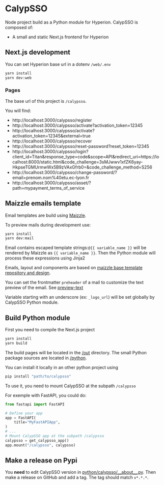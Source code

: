 # CalypSSO

Node project build as a Python module for Hyperion.
CalypSSO is composed of:

- A small and static Next.js frontend for Hyperion

## Next.js development

You can set Hyperion base url in a dotenv `/web/.env`

```bash
yarn install
yarn dev:web
```

### Pages

The base url of this project is `/calypsso`.

You will find:

- http://localhost:3000/calypsso/register
- http://localhost:3000/calypsso/activate?activation_token=12345
- http://localhost:3000/calypsso/activate?activation_token=12345&external=true
- http://localhost:3000/calypsso/recover
- http://localhost:3000/calypsso/reset-password?reset_token=12345
- http://localhost:3000/calypsso/login?client_id=Titan&response_type=code&scope=API&redirect_uri=https://localhost:8000/static.html&code_challenge=3sMJwwv1xfZK6yay-HkpseTGMUrmwWx5B9zVAxGfrb0=&code_challenge_method=S256
- http://localhost:3000/calypsso/change-password/?email=prenom.nom%40etu.ec-lyon.fr
- http://localhost:3000/calypsso/asset/?path=mypayment_terms_of_service

## Maizzle emails template

Email templates are build using [Maizzle](https://maizzle.com/).

To preview mails during development use:

```bash
yarn install
yarn dev:mail
```

Email contains escaped template strings:`@{{ variable_name }}` will be rendered by Maizzle as `{{ variable_name }}`. Then the Python module will process these expressions using Jinja2

Emails, layout and components are based on [maizzle base template repository and design](https://github.com/maizzle/maizzle).

You can set the frontmatter `preheader` of a mail to customize the text preview of the email. See [preview-text](https://maizzle.com/glossary#preview-text)

Variable starting with an underscore (ex: `_logo_url`) will be set globally by CalypSSO Python module.

## Build Python module

First you need to compile the Next.js project

```bash
yarn install
yarn build
```

The build pages will be located in the [/out](./out/) directory. The small Python package sources are located in [/python](./python/).

You can install it locally in an other python project using

```bash
pip install "path/to/calypsso"
```

To use it, you need to mount CalypSSO at the subpath `/calypsso`

For exemple with FastAPI, you could do:

```python
from fastapi import FastAPI

# Define your app
app = FastAPI(
    title="MyFastAPIApp",
)
# ...
# Mount CalypSSO app at the subpath /calypsso
calypsso = get_calypsso_app()
app.mount("/calypsso", calypsso)
```

## Make a release on Pypi

You **need** to edit CalypSSO version in [python/calypsso/\_\_about\_\_.py](./python/calypsso/__about__.py).
Then make a release on GitHub and add a tag. The tag should match `v*.*.*`.

